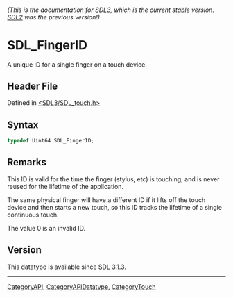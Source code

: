 ###### (This is the documentation for SDL3, which is the current stable version. [SDL2](https://wiki.libsdl.org/SDL2/) was the previous version!)
# SDL_FingerID

A unique ID for a single finger on a touch device.

## Header File

Defined in [<SDL3/SDL_touch.h>](https://github.com/libsdl-org/SDL/blob/main/include/SDL3/SDL_touch.h)

## Syntax

```c
typedef Uint64 SDL_FingerID;
```

## Remarks

This ID is valid for the time the finger (stylus, etc) is touching, and is
never reused for the lifetime of the application.

The same physical finger will have a different ID if it lifts off the touch
device and then starts a new touch, so this ID tracks the lifetime of a
single continuous touch.

The value 0 is an invalid ID.

## Version

This datatype is available since SDL 3.1.3.

----
[CategoryAPI](CategoryAPI), [CategoryAPIDatatype](CategoryAPIDatatype), [CategoryTouch](CategoryTouch)

